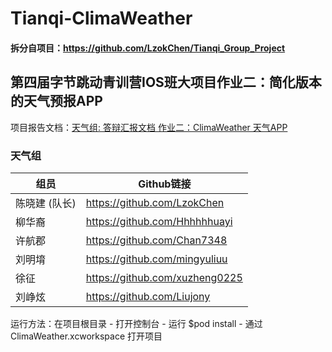 # Tianqi-ClimaWeather
#### 拆分自项目：https://github.com/LzokChen/Tianqi_Group_Project

## 第四届字节跳动青训营IOS班大项目作业二：简化版本的天气预报APP
项目报告文档：[天气组: 答辩汇报文档 作业二：ClimaWeather 天气APP](https://wcxjq4bjfu.feishu.cn/docx/doxcn5893JISXrxZHSTFNIuJWhe)
### 天气组
| 组员       | Github链接                       |
|----------|--------------------------------|
| 陈晓建 (队长) | https://github.com/LzokChen    |
| 柳华裔      | https://github.com/Hhhhhhuayi  |
| 许航郡      | https://github.com/Chan7348    |
| 刘明堉      | https://github.com/mingyuliuu  |
| 徐征       | https://github.com/xuzheng0225 |
| 刘峥炫      | https://github.com/Liujony     |

运行方法：在项目根目录 - 打开控制台 - 运行 $pod install - 通过ClimaWeather.xcworkspace 打开项目
